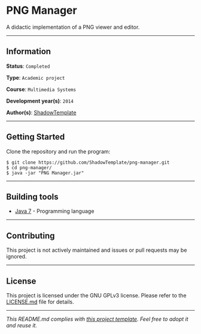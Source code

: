 # PNG Manager

A didactic implementation of a PNG viewer and editor.

---
## Information

**Status**: `Completed`

**Type**: `Academic project`

**Course**: `Multimedia Systems`

**Development year(s)**: `2014`

**Author(s)**: [ShadowTemplate](https://github.com/ShadowTemplate)

---
## Getting Started

Clone the repository and run the program:

```
$ git clone https://github.com/ShadowTemplate/png-manager.git
$ cd png-manager/
$ java -jar "PNG Manager.jar"
```

---
## Building tools

* [Java 7](http://www.oracle.com/technetwork/java/javase/downloads/jre7-downloads-1880261.html) - 
Programming language

---
## Contributing

This project is not actively maintained and issues or pull requests may be 
ignored.

---
## License

This project is licensed under the GNU GPLv3 license.
Please refer to the [LICENSE.md](LICENSE.md) file for details.

---
*This README.md complies with [
this project template](https://github.com/ShadowTemplate/project-template). Feel free to adopt it
and reuse it.*
